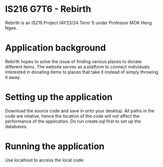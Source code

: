 # IS216 G7T6 - Rebirth
Rebirth is an IS216 Project (AY23/24 Term 1) under Professor MOK Heng Ngee.

# Application background
Rebirth hopes to solve the issue of finding various places to donate different items. The website serves as a platform to connect individuals interested in donating items to places that take it instead of simply throwing it away.

# Setting up the application
Download the source code and save in onto your desktop. All paths in the code are relative, hence the location of the code will not affect the performance of the application. Do run create.sql first to set up the databases.

# Running the application
Use localhost to access the local code.

